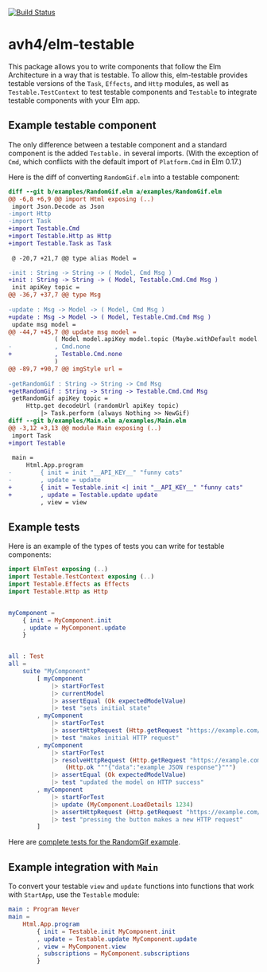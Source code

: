 [![Build Status](https://travis-ci.org/avh4/elm-testable.svg?branch=master)](https://travis-ci.org/avh4/elm-testable)

# avh4/elm-testable

This package allows you to write components that follow the Elm Architecture in a way that is testable.
To allow this, elm-testable provides testable versions of the `Task`, `Effects`, and `Http` modules,
as well as `Testable.TestContext` to test testable components and `Testable` to integrate testable components with your Elm app.


## Example testable component

The only difference between a testable component and a standard component is the added `Testable.` in several imports.  (With the exception of `Cmd`, which conflicts with the default import of `Platform.Cmd` in Elm 0.17.)

Here is the diff of converting `RandomGif.elm` into a testable component:

```diff
diff --git b/examples/RandomGif.elm a/examples/RandomGif.elm
@@ -6,8 +6,9 @@ import Html exposing (..)
 import Json.Decode as Json
-import Http
-import Task
+import Testable.Cmd
+import Testable.Http as Http
+import Testable.Task as Task
 
 @ -20,7 +21,7 @@ type alias Model =

-init : String -> String -> ( Model, Cmd Msg )
+init : String -> String -> ( Model, Testable.Cmd.Cmd Msg )
 init apiKey topic =
@@ -36,7 +37,7 @@ type Msg
 
-update : Msg -> Model -> ( Model, Cmd Msg )
+update : Msg -> Model -> ( Model, Testable.Cmd.Cmd Msg )
 update msg model =
@@ -44,7 +45,7 @@ update msg model =
             ( Model model.apiKey model.topic (Maybe.withDefault model.gifUrl maybeUrl)
-            , Cmd.none
+            , Testable.Cmd.none
             )
@@ -89,7 +90,7 @@ imgStyle url =
 
-getRandomGif : String -> String -> Cmd Msg
+getRandomGif : String -> String -> Testable.Cmd.Cmd Msg
 getRandomGif apiKey topic =
     Http.get decodeUrl (randomUrl apiKey topic)
         |> Task.perform (always Nothing >> NewGif)
diff --git b/examples/Main.elm a/examples/Main.elm
@@ -3,12 +3,13 @@ module Main exposing (..)
 import Task
+import Testable
 
 main =
     Html.App.program
-        { init = init "__API_KEY__" "funny cats"
-        , update = update
+        { init = Testable.init <| init "__API_KEY__" "funny cats"
+        , update = Testable.update update
         , view = view
```


## Example tests

Here is an example of the types of tests you can write for testable components:

```elm
import ElmTest exposing (..)
import Testable.TestContext exposing (..)
import Testable.Effects as Effects
import Testable.Http as Http


myComponent =
    { init = MyComponent.init
    , update = MyComponent.update
    }


all : Test
all =
    suite "MyComponent"
        [ myComponent
            |> startForTest
            |> currentModel
            |> assertEqual (Ok expectedModelValue)
            |> test "sets initial state"
        , myComponent
            |> startForTest
            |> assertHttpRequest (Http.getRequest "https://example.com/myResource")
            |> test "makes initial HTTP request"
        , myComponent
            |> startForTest
            |> resolveHttpRequest (Http.getRequest "https://example.com/myResource")
                (Http.ok """{"data":"example JSON response"}""")
            |> assertEqual (Ok expectedModelValue)
            |> test "updated the model on HTTP success"
        , myComponent
            |> startForTest
            |> update (MyComponent.LoadDetails 1234)
            |> assertHttpRequest (Http.getRequest "https://example.com/myResource/1234")
            |> test "pressing the button makes a new HTTP request"
        ]
```

Here are [complete tests for the RandomGif example](https://github.com/avh4/elm-testable/blob/master/examples/tests/RandomGifTests.elm).


## Example integration with `Main`

To convert your testable `view` and `update` functions into functions that work with `StartApp`, use the `Testable` module:

```elm
main : Program Never
main =
    Html.App.program
        { init = Testable.init MyComponent.init
        , update = Testable.update MyComponent.update
        , view = MyComponent.view
        , subscriptions = MyComponent.subscriptions
        }
```
